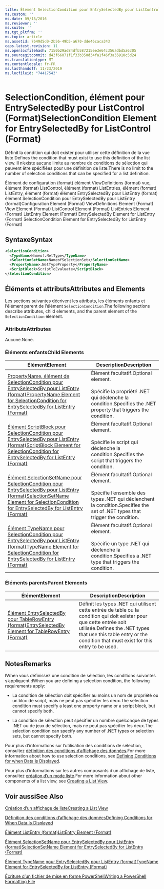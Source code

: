 ```yaml
---
title: Élément SelectionCondition pour EntrySelectedBy pour ListControl (format) | Microsoft Docs
ms.custom: ''
ms.date: 09/13/2016
ms.reviewer: ''
ms.suite: ''
ms.tgt_pltfrm: ''
ms.topic: article
ms.assetid: 7649d5d0-2b56-49b5-a670-dde46caca343
caps.latest.revision: 11
ms.openlocfilehash: 7150b29ad84dfb587215ee3e64c356adbd5a6305
ms.sourcegitcommit: d43f66071f1f33b350d34fa1f46f3a35910c5d24
ms.translationtype: MT
ms.contentlocale: fr-FR
ms.lasthandoff: 11/23/2019
ms.locfileid: "74417543"
---
```

# <a name="selectioncondition-element-for-entryselectedby-for-listcontrol-format"></a><span data-ttu-id="52320-102">SelectionCondition, élément pour EntrySelectedBy pour ListControl (Format)</span><span class="sxs-lookup"><span data-stu-id="52320-102">SelectionCondition Element for EntrySelectedBy for ListControl (Format)</span></span>

<span data-ttu-id="52320-103">Définit la condition qui doit exister pour utiliser cette définition de la vue liste.</span><span class="sxs-lookup"><span data-stu-id="52320-103">Defines the condition that must exist to use this definition of the list view.</span></span> <span data-ttu-id="52320-104">Il n’existe aucune limite au nombre de conditions de sélection qui peuvent être spécifiées pour une définition de liste.</span><span class="sxs-lookup"><span data-stu-id="52320-104">There is no limit to the number of selection conditions that can be specified for a list definition.</span></span>

<span data-ttu-id="52320-105">Élément de configuration (format) élément ViewDefinitions (format) vue, élément (format) ListControl, élément (format) ListEntries, élément (format) ListEntry, élément (format) élément EntrySelectedBy pour ListEntry (format) élément SelectionCondition pour EntrySelectedBy pour ListEntry (format)</span><span class="sxs-lookup"><span data-stu-id="52320-105">Configuration Element (Format) ViewDefinitions Element (Format) View Element (Format) ListControl Element (Format) ListEntries Element (Format) ListEntry Element (Format) EntrySelectedBy Element for ListEntry (Format) SelectionCondition Element for EntrySelectedBy for ListEntry (Format)</span></span>

## <a name="syntax"></a><span data-ttu-id="52320-106">Syntaxe</span><span class="sxs-lookup"><span data-stu-id="52320-106">Syntax</span></span>

```xml
<SelectionCondition>
  <TypeName>Nameof.NetType</TypeName>
  <SelectionSetName>NameofSelectionSet</SelectionSetName>
  <PropertyName>.NetTypeProperty</PropertyName>
  <ScriptBlock>ScriptToEvaluate</ScriptBlock>
</SelectionCondition>
```

## <a name="attributes-and-elements"></a><span data-ttu-id="52320-107">Éléments et attributs</span><span class="sxs-lookup"><span data-stu-id="52320-107">Attributes and Elements</span></span>

<span data-ttu-id="52320-108">Les sections suivantes décrivent les attributs, les éléments enfants et l’élément parent de l’élément `SelectionCondition`.</span><span class="sxs-lookup"><span data-stu-id="52320-108">The following sections describe attributes, child elements, and the parent element of the `SelectionCondition` element.</span></span>

### <a name="attributes"></a><span data-ttu-id="52320-109">Attributs</span><span class="sxs-lookup"><span data-stu-id="52320-109">Attributes</span></span>

<span data-ttu-id="52320-110">Aucune.</span><span class="sxs-lookup"><span data-stu-id="52320-110">None.</span></span>

### <a name="child-elements"></a><span data-ttu-id="52320-111">Éléments enfants</span><span class="sxs-lookup"><span data-stu-id="52320-111">Child Elements</span></span>

|<span data-ttu-id="52320-112">Élément</span><span class="sxs-lookup"><span data-stu-id="52320-112">Element</span></span>|<span data-ttu-id="52320-113">Description</span><span class="sxs-lookup"><span data-stu-id="52320-113">Description</span></span>|
|-------------|-----------------|
|[<span data-ttu-id="52320-114">PropertyName, élément de SelectionCondition pour EntrySelectedBy pour ListEntry (format)</span><span class="sxs-lookup"><span data-stu-id="52320-114">PropertyName Element for SelectionCondition for EntrySelectedBy for ListEntry (Format)</span></span>](./propertyname-element-for-selectioncondition-for-entryselectedby-for-listcontrol-format.md)|<span data-ttu-id="52320-115">Élément facultatif.</span><span class="sxs-lookup"><span data-stu-id="52320-115">Optional element.</span></span><br /><br /> <span data-ttu-id="52320-116">Spécifie la propriété .NET qui déclenche la condition.</span><span class="sxs-lookup"><span data-stu-id="52320-116">Specifies the .NET property that triggers the condition.</span></span>|
|[<span data-ttu-id="52320-117">Élément ScriptBlock pour SelectionCondition pour EntrySelectedBy pour ListEntry (format)</span><span class="sxs-lookup"><span data-stu-id="52320-117">ScriptBlock Element for SelectionCondition for EntrySelectedBy for ListEntry (Format)</span></span>](./scriptblock-element-for-selectioncondition-for-entryselectedby-for-listcontrol-format.md)|<span data-ttu-id="52320-118">Élément facultatif.</span><span class="sxs-lookup"><span data-stu-id="52320-118">Optional element.</span></span><br /><br /> <span data-ttu-id="52320-119">Spécifie le script qui déclenche la condition.</span><span class="sxs-lookup"><span data-stu-id="52320-119">Specifies the script that triggers the condition.</span></span>|
|[<span data-ttu-id="52320-120">Élément SelectionSetName pour SelectionCondition pour EntrySelectedBy pour ListEntry (format)</span><span class="sxs-lookup"><span data-stu-id="52320-120">SelectionSetName Element for SelectionCondition for EntrySelectedBy for ListEntry (Format)</span></span>](./selectionsetname-element-for-selectioncondition-for-entryselectedby-for-listentry-format.md)|<span data-ttu-id="52320-121">Élément facultatif.</span><span class="sxs-lookup"><span data-stu-id="52320-121">Optional element.</span></span><br /><br /> <span data-ttu-id="52320-122">Spécifie l’ensemble des types .NET qui déclenchent la condition.</span><span class="sxs-lookup"><span data-stu-id="52320-122">Specifies the set of .NET types that trigger the condition.</span></span>|
|[<span data-ttu-id="52320-123">Élément TypeName pour SelectionCondition pour EntrySelectedBy pour ListEntry (format)</span><span class="sxs-lookup"><span data-stu-id="52320-123">TypeName Element for SelectionCondition for EntrySelectedBy for ListEntry (Format)</span></span>](./typename-element-for-selectioncondition-for-entryselectedby-for-listcontrol-format.md)|<span data-ttu-id="52320-124">Élément facultatif.</span><span class="sxs-lookup"><span data-stu-id="52320-124">Optional element.</span></span><br /><br /> <span data-ttu-id="52320-125">Spécifie un type .NET qui déclenche la condition.</span><span class="sxs-lookup"><span data-stu-id="52320-125">Specifies a .NET type that triggers the condition.</span></span>|

### <a name="parent-elements"></a><span data-ttu-id="52320-126">Éléments parents</span><span class="sxs-lookup"><span data-stu-id="52320-126">Parent Elements</span></span>

|<span data-ttu-id="52320-127">Élément</span><span class="sxs-lookup"><span data-stu-id="52320-127">Element</span></span>|<span data-ttu-id="52320-128">Description</span><span class="sxs-lookup"><span data-stu-id="52320-128">Description</span></span>|
|-------------|-----------------|
|[<span data-ttu-id="52320-129">Élément EntrySelectedBy pour TableRowEntry (format)</span><span class="sxs-lookup"><span data-stu-id="52320-129">EntrySelectedBy Element for TableRowEntry (Format)</span></span>](./entryselectedby-element-for-tablerowentry-for-tablecontrol-format.md)|<span data-ttu-id="52320-130">Définit les types .NET qui utilisent cette entrée de table ou la condition qui doit exister pour que cette entrée soit utilisée.</span><span class="sxs-lookup"><span data-stu-id="52320-130">Defines the .NET types that use this table entry or the condition that must exist for this entry to be used.</span></span>|

## <a name="remarks"></a><span data-ttu-id="52320-131">Notes</span><span class="sxs-lookup"><span data-stu-id="52320-131">Remarks</span></span>

<span data-ttu-id="52320-132">lWhen vous définissez une condition de sélection, les conditions suivantes s’appliquent :</span><span class="sxs-lookup"><span data-stu-id="52320-132">lWhen you are defining a selection condition, the following requirements apply:</span></span>

- <span data-ttu-id="52320-133">La condition de sélection doit spécifier au moins un nom de propriété ou un bloc de script, mais ne peut pas spécifier les deux.</span><span class="sxs-lookup"><span data-stu-id="52320-133">The selection condition must specify a least one property name or a script block, but cannot specify both.</span></span>

- <span data-ttu-id="52320-134">La condition de sélection peut spécifier un nombre quelconque de types .NET ou de jeux de sélection, mais ne peut pas spécifier les deux.</span><span class="sxs-lookup"><span data-stu-id="52320-134">The selection condition can specify any number of .NET types or selection sets, but cannot specify both.</span></span>

<span data-ttu-id="52320-135">Pour plus d’informations sur l’utilisation des conditions de sélection, consultez [définition des conditions d’affichage des données](./defining-conditions-for-displaying-data.md).</span><span class="sxs-lookup"><span data-stu-id="52320-135">For more information about how to use selection conditions, see [Defining Conditions for when Data is Displayed](./defining-conditions-for-displaying-data.md).</span></span>

<span data-ttu-id="52320-136">Pour plus d’informations sur les autres composants d’un affichage de liste, consultez [création d’un mode liste](./creating-a-list-view.md).</span><span class="sxs-lookup"><span data-stu-id="52320-136">For more information about other components of a list view, see [Creating a List View](./creating-a-list-view.md).</span></span>

## <a name="see-also"></a><span data-ttu-id="52320-137">Voir aussi</span><span class="sxs-lookup"><span data-stu-id="52320-137">See Also</span></span>

[<span data-ttu-id="52320-138">Création d’un affichage de liste</span><span class="sxs-lookup"><span data-stu-id="52320-138">Creating a List View</span></span>](./creating-a-list-view.md)

[<span data-ttu-id="52320-139">Définition des conditions d’affichage des données</span><span class="sxs-lookup"><span data-stu-id="52320-139">Defining Conditions for When Data Is Displayed</span></span>](./defining-conditions-for-displaying-data.md)

[<span data-ttu-id="52320-140">Élément ListEntry (format)</span><span class="sxs-lookup"><span data-stu-id="52320-140">ListEntry Element (Format)</span></span>](./listentry-element-for-listcontrol-format.md)

[<span data-ttu-id="52320-141">Élément SelectionSetName pour EntrySelectedBy pour ListEntry (format)</span><span class="sxs-lookup"><span data-stu-id="52320-141">SelectionSetName Element for EntrySelectedBy for ListEntry (Format)</span></span>](./selectionsetname-element-for-entryselectedby-for-listcontrol-format.md)

[<span data-ttu-id="52320-142">Élément TypeName pour EntrySelectedBy pour ListEntry (format)</span><span class="sxs-lookup"><span data-stu-id="52320-142">TypeName Element for EntrySelectedBy for ListEntry (Format)</span></span>](/powershell/scripting/developer/format/typename-element-for-entryselectedby-for-listcontrol-format)

[<span data-ttu-id="52320-143">Écriture d’un fichier de mise en forme PowerShell</span><span class="sxs-lookup"><span data-stu-id="52320-143">Writing a PowerShell Formatting File</span></span>](./writing-a-powershell-formatting-file.md)
